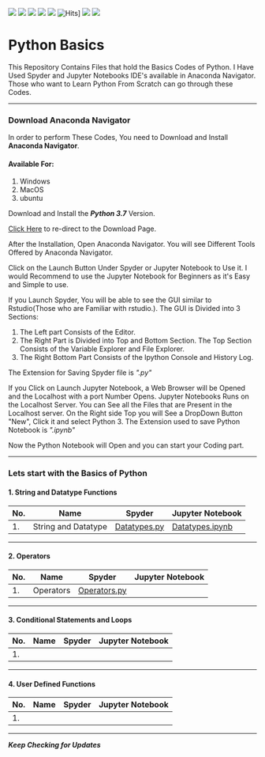 ![](https://img.shields.io/github/followers/pravinknr?label=Follow%40pravinknr&style=social)
![](https://img.shields.io/github/forks/pravinknr/Python-Basics?label=Fork&style=social)
![](https://img.shields.io/github/stars/pravinknr/Python-Basics?style=social)
![](https://img.shields.io/github/watchers/pravinknr/Python-Basics?style=social)
![](https://img.shields.io/github/issues/pravinknr/Python-Basics)
![Hits](https://hits.seeyoufarm.com/api/count/incr/badge.svg?url=https://pravinknr.github.io/Python-Basics/)]
![](https://img.shields.io/github/repo-size/pravinknr/Python-Basics)
![](https://img.shields.io/github/languages/code-size/pravinknr/Python-Basics)

# Python Basics
 This Repository Contains Files that hold the Basics Codes of Python. I Have Used Spyder and Jupyter Notebooks IDE's available in Anaconda Navigator. Those who want to Learn Python From Scratch can go through these Codes.

***

### Download Anaconda Navigator

In order to perform These Codes, You need to Download and Install **Anaconda Navigator**.

#### Available For:
1. Windows
2. MacOS
3. ubuntu

Download and Install the **_Python 3.7_** Version.

[Click Here](https://www.anaconda.com/products/individual) to re-direct to the Download Page.

After the Installation, Open Anaconda Navigator. You will see Different Tools Offered by Anaconda Navigator. 

Click on the Launch Button Under Spyder or Jupyter Notebook to Use it. I would Recommend to use the Jupyter Notebook for Beginners as it's Easy and Simple to use.

If you Launch Spyder, You will be able to see the GUI similar to Rstudio(Those who are Familiar with rstudio.). The GUI is Divided into 3 Sections:
1. The Left part Consists of the Editor.
2. The Right Part is Divided into Top and Bottom Section. The Top Section Consists of the Variable Explorer and File Explorer.
3. The Right Bottom Part Consists of the Ipython Console and History Log.

The Extension for Saving Spyder file is *".py"*

If you Click on Launch Jupyter Notebook, a Web Browser will be Opened and the Localhost with a port Number Opens. Jupyter Notebooks Runs on the Localhost Server. You can See all the Files that are Present in the Localhost server. On the Right side Top you will See a DropDown Button "New", Click it and select Python 3. The Extension used to save Python Notebook is *".ipynb"*

Now the Python Notebook will Open and you can start your Coding part.

*** 

### Lets start with the Basics of Python

#### 1. String and Datatype Functions

| No. | Name | Spyder | Jupyter Notebook|
| --- | --- | --- | --- |
| 1. | String and Datatype | [Datatypes.py](https://github.com/pravinknr/Python-Basics/blob/master/1.String%20and%20Datatype%20Functions/Datatypes.py) | [Datatypes.ipynb](https://github.com/pravinknr/Python-Basics/blob/master/1.String%20and%20Datatype%20Functions/Datatypes.ipynb) |

***

#### 2. Operators

| No. | Name | Spyder | Jupyter Notebook|
| --- | --- | --- | --- |
| 1. | Operators | [Operators.py](https://github.com/pravinknr/Python-Basics/blob/master/2.%20Operators/Operators.py) | []() |

***

#### 3. Conditional Statements and Loops

| No. | Name | Spyder | Jupyter Notebook|
| --- | --- | --- | --- |
| 1. | 

***

#### 4. User Defined Functions

| No. | Name | Spyder | Jupyter Notebook|
| --- | --- | --- | --- |
| 1. | 

***

**_Keep Checking for Updates_**